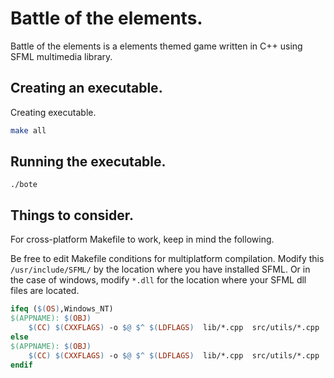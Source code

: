 # Battle of the elements.

Battle of the elements is a elements themed game written in C++ using SFML multimedia library.

## Creating an executable.

Creating executable.
```bash
make all
```
## Running the executable.
```
./bote
```

## Things to consider.
For cross-platform Makefile to work, keep in mind the following.
 
Be free to edit Makefile conditions for multiplatform compilation. Modify this `/usr/include/SFML/` by the location where you have installed SFML. Or in the case of windows, modify `*.dll` for the location where your SFML dll files are located.

```Makefile
ifeq ($(OS),Windows_NT)
$(APPNAME): $(OBJ)
	$(CC) $(CXXFLAGS) -o $@ $^ $(LDFLAGS)  lib/*.cpp  src/utils/*.cpp  src/*.cpp  *.dll
else
$(APPNAME): $(OBJ)
	$(CC) $(CXXFLAGS) -o $@ $^ $(LDFLAGS)  lib/*.cpp  src/utils/*.cpp  src/*.cpp  -L/usr/include/SFML/ -lsfml-graphics -lsfml-window -lsfml-system
endif
```
